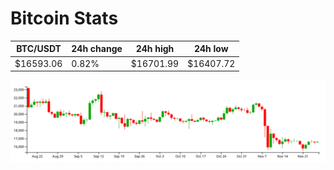 # Bitcoin Stats

BTC/USDT|24h change|24h high|24h low|
|---|---|---|---|
|$16593.06|0.82%|$16701.99|$16407.72|

<img src="./chart.svg">
